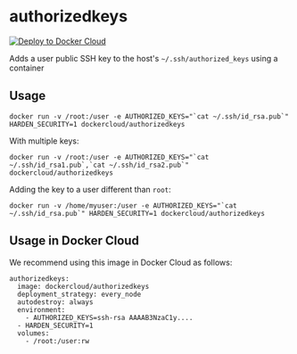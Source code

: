 # authorizedkeys

[![Deploy to Docker Cloud](https://files.cloud.docker.com/images/deploy-to-dockercloud.svg)](https://cloud.docker.com/stack/deploy/)

Adds a user public SSH key to the host's `~/.ssh/authorized_keys` using a container

## Usage

    docker run -v /root:/user -e AUTHORIZED_KEYS="`cat ~/.ssh/id_rsa.pub`" HARDEN_SECURITY=1 dockercloud/authorizedkeys

With multiple keys:

	docker run -v /root:/user -e AUTHORIZED_KEYS="`cat ~/.ssh/id_rsa1.pub`,`cat ~/.ssh/id_rsa2.pub`" dockercloud/authorizedkeys

Adding the key to a user different than `root`:

	docker run -v /home/myuser:/user -e AUTHORIZED_KEYS="`cat ~/.ssh/id_rsa.pub`" HARDEN_SECURITY=1 dockercloud/authorizedkeys


## Usage in Docker Cloud

We recommend using this image in Docker Cloud as follows:

	authorizedkeys:
	  image: dockercloud/authorizedkeys
	  deployment_strategy: every_node
	  autodestroy: always
	  environment:
	    - AUTHORIZED_KEYS=ssh-rsa AAAAB3NzaC1y....
      - HARDEN_SECURITY=1
	  volumes:
	    - /root:/user:rw
